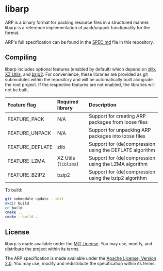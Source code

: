 # libarp

ARP is a binary format for packing resource files in a structured manner. libarp is a reference implementation of
pack/unpack functionality for the format.

ARP's full specification can be found in the [SPEC.md](doc/SPEC.md) file in this repository.

## Compiling

libarp includes optional features (enabled by default) which depend on [zlib](https://www.zlib.net/),
[XZ Utils](https://tukaani.org/xz/), and [bzip2](https://www.sourceware.org/bzip2/). For convenience, these libraries
are provided as git submodules within the repository and will be automatically built alongside the root project. If the
respective features are not enabled, the libraries will not be built.

| Feature flag | Required library | Description |
| :-- | :-- | :-- |
| FEATURE_PACK | N/A | Support for creating ARP packages from loose files |
| FEATURE_UNPACK | N/A | Support for unpacking ARP packages into loose files |
| FEATURE_DEFLATE | zlib | Support for (de)compression using the DEFLATE algorithm |
| FEATURE_LZMA | XZ Utils (`liblzma`) | Support for (de)compression using the LZMA algorithm |
| FEATURE_BZIP2 | bzip2 | Support for (de)compression using the bzip2 algorithm |

To build:

```bash
git submodule update --init
mkdir build
cd build
cmake ..
cmake --build .
```

## License

libarp is made available under the [MIT License](https://opensource.org/licenses/MIT). You may use, modify, and
distribute the project within its terms.

The ARP specification is made available under the
[Apache License, Version 2.0](https://opensource.org/licenses/Apache-2.0). You may use, modify and redistribute the
specification within its terms.
